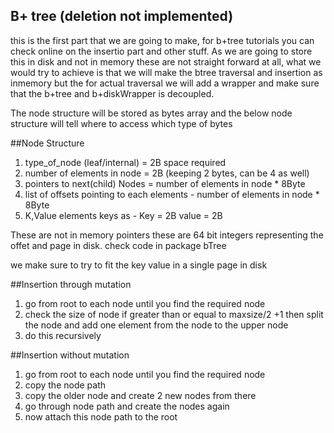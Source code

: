 ## B+ tree  (deletion not implemented)
this is the first part that we are going to make, for b+tree tutorials you can check online on the insertio part and other stuff.
As we are going to store this in disk and not in memory these are not straight forward at all, what we would try to achieve is that we will make the btree traversal and insertion as inmemory but the 
for actual traversal we will add a wrapper and make sure that the b+tree and b+diskWrapper is decoupled.

The node structure will be stored as bytes array and the below node structure will tell where to access which type of bytes

##Node Structure
1. type_of_node (leaf/internal) = 2B space required
2. number of elements in node = 2B (keeping 2 bytes, can be 4 as well) 
3. pointers to next(child) Nodes = number of elements in node * 8Byte 
4. list of offsets pointing to each elements - number of elements in node * 8Byte
5. K,Value elements keys as - Key = 2B value = 2B 

These are not in memory pointers these are 64 bit integers representing the offet and page in disk.
check code in package bTree


we make sure to try to fit the key value in a single page in disk

##Insertion through mutation 
1. go from root to each node until you find the required node
2. check the size of node if greater than or equal to maxsize/2 +1 then split the node and add one element from the node to the upper node 
3. do this recursively 

##Insertion without mutation
1. go from root to each node until you find the required node
2. copy the node path
2. copy the older node and create 2 new nodes from there
3. go through node path and create the nodes again 
4. now attach this node path to the root



